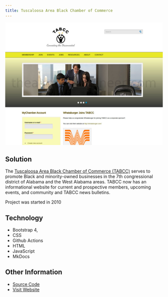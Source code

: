 ```yaml
---
title: Tuscaloosa Area Black Chamber of Commerce
---
```


<img src="/images/portfolio_tabcc.jpg" alt="TABCC website screenshot">

## Solution

The
<a href="http://tuscblackchamber.org" target="_blank">Tuscaloosa Area Black Chamber of Commerce (TABCC)</a>
serves to promote Black and minority-owned
businesses in the 7th congressional district of Alabama and the West Alabama areas. TABCC now has an
informational website for current and prospective members, upcoming events, and community and TABCC news bulletins.

Project was started in 2010

## Technology

* Bootstrap 4, 
* CSS
* Github Actions
* HTML
* JavaScript
* MkDocs

## Other Information

* <a href="https://github.com/almostengr/tabcc" target="_blank">Source Code</a>
* <a href="http://tuscblackchamber.org" target="_blank">Visit Website</a>
